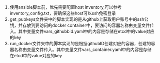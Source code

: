 1. 使用ansible脚本前，优先需要配置host inventory,可以参考inventory_config.txt，要确保这些host可以ssh免密登录
2. get_pubkeys文件夹中的脚本实现的是从github上获取用户账号中的ssh公钥，并存放到要访问的docker container中，要访问的容器名称由变量文件传入。其中变量文件vars_githubbid.yaml中的内容是存储在etcd中的value对应的key
3. run_docker文件夹中的脚本实现的是根据githubID创建对应的容器，创建的容器名称由变量文件传入。其中变量文件vars_container.yaml中的内容是存储在etcd中的value对应的key
